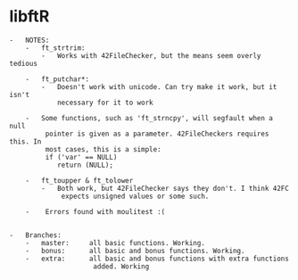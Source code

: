 
# libftR
	-	NOTES:
		-	ft_strtrim:
			-	Works with 42FileChecker, but the means seem overly tedious

		-	ft_putchar*:
			-	Doesn't work with unicode. Can try make it work, but it isn't
				necessary for it to work

		-	Some functions, such as 'ft_strncpy', will segfault when a null
			 pointer is given as a parameter. 42FileCheckers requires this. In
			 most cases, this is a simple:
			 if ('var' == NULL)
			 	return (NULL);
				
		-	ft_toupper & ft_tolower
			-	Both work, but 42FileChecker says they don't. I think 42FC
				 expects unsigned values or some such.

		-	 Errors found with moulitest :(


	-	Branches:
		-	master:		all basic functions. Working.
		-	bonus:		all basic and bonus functions. Working.
		-	extra:		all basic and bonus functions with extra functions
						 added. Working
